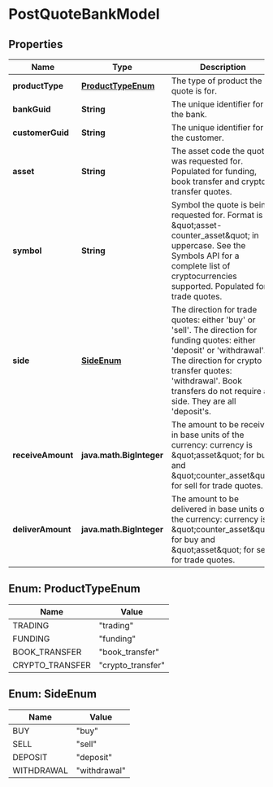 

# PostQuoteBankModel


## Properties

| Name | Type | Description | Notes |
|------------ | ------------- | ------------- | -------------|
|**productType** | [**ProductTypeEnum**](#ProductTypeEnum) | The type of product the quote is for. |  [optional] |
|**bankGuid** | **String** | The unique identifier for the bank. |  [optional] |
|**customerGuid** | **String** | The unique identifier for the customer. |  [optional] |
|**asset** | **String** | The asset code the quote was requested for. Populated for funding, book transfer and crypto transfer quotes. |  [optional] |
|**symbol** | **String** | Symbol the quote is being requested for. Format is \&quot;asset-counter_asset\&quot; in uppercase. See the Symbols API for a complete list of cryptocurrencies supported. Populated for trade quotes. |  [optional] |
|**side** | [**SideEnum**](#SideEnum) | The direction for trade quotes: either &#39;buy&#39; or &#39;sell&#39;. The direction for funding quotes: either &#39;deposit&#39; or &#39;withdrawal&#39;. The direction for crypto transfer quotes: &#39;withdrawal&#39;. Book transfers do not require a side. They are all &#39;deposit&#39;s.  |  [optional] |
|**receiveAmount** | **java.math.BigInteger** | The amount to be received in base units of the currency: currency is \&quot;asset\&quot; for buy and \&quot;counter_asset\&quot; for sell for trade quotes. |  [optional] |
|**deliverAmount** | **java.math.BigInteger** | The amount to be delivered in base units of the currency: currency is \&quot;counter_asset\&quot; for buy and \&quot;asset\&quot; for sell for trade quotes. |  [optional] |



## Enum: ProductTypeEnum

| Name | Value |
|---- | -----|
| TRADING | &quot;trading&quot; |
| FUNDING | &quot;funding&quot; |
| BOOK_TRANSFER | &quot;book_transfer&quot; |
| CRYPTO_TRANSFER | &quot;crypto_transfer&quot; |



## Enum: SideEnum

| Name | Value |
|---- | -----|
| BUY | &quot;buy&quot; |
| SELL | &quot;sell&quot; |
| DEPOSIT | &quot;deposit&quot; |
| WITHDRAWAL | &quot;withdrawal&quot; |



